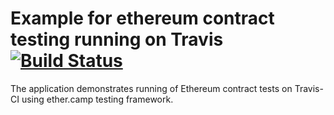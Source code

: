 # Example for ethereum contract testing running on Travis [![Build Status](https://travis-ci.org/Walkingmage/ethereum-test-travis.svg?branch=master)](https://travis-ci.org/ether-camp/ethereum-test-travis)

The application demonstrates running of Ethereum contract tests on Travis-CI using ether.camp testing framework.
